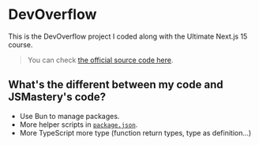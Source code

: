# DevOverflow

This is the DevOverflow project I coded along with the Ultimate Next.js 15 course.

> You can check [the official source code here](https://github.com/adrianhajdin/jsmasterypro_devflow).

## What's the different between my code and JSMastery's code?

- Use Bun to manage packages.
- More helper scripts in [`package.json`](./package.json).
- More TypeScript more type (function return types, type as definition...)
